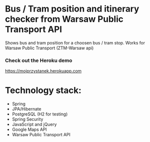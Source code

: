 # Bus / Tram position and itinerary checker from Warsaw Public Transport API

Shows bus and tram position for a choosen bus / tram stop.
Works for Warsaw Public Transport (ZTM-Warsaw api)

### Check out the Heroku demo
https://mojprzystanek.herokuapp.com

# Technology stack:
- Spring
- JPA/Hibernate
- PostgreSQL (H2 for testing)
- Spring Security
- JavaScript and jQuery
- Google Maps API
- Warsaw Public Transport API


